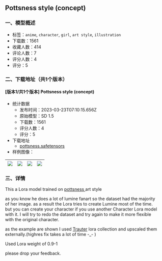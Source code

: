 ## Pottsness style (concept)
### 一、模型概述

- 标签：`anime`, `character`, `girl`, `art style`, `illustration`
- 下载数：1561
- 收藏人数：414
- 评论人数：7
- 评分人数：4
- 评分：5

### 二、下载地址（共1个版本）

#### [版本1/共1个版本] Pottsness style (concept)

- 统计数据
  - 发布时间：2023-03-23T07:10:15.656Z
  - 原始模型：SD 1.5
  - 下载数：1561
  - 评分人数：4
  - 评分：5
- 下载地址
  - [pottsness.safetensors](https://civitai.com/api/download/models/18184)
- 样例图像：

| <img src="https://image.civitai.com/xG1nkqKTMzGDvpLrqFT7WA/d6a56e3f-4038-4790-c55f-a96a5a2bde00/width=450/187012.jpeg" /> | <img src="https://image.civitai.com/xG1nkqKTMzGDvpLrqFT7WA/c0431c22-b57d-456a-8c0c-090cab8b1000/width=450/187022.jpeg" /> | <img src="https://image.civitai.com/xG1nkqKTMzGDvpLrqFT7WA/7c19a161-c38c-4d30-9a62-3dd4f453e000/width=450/187021.jpeg" /> | <img src="https://image.civitai.com/xG1nkqKTMzGDvpLrqFT7WA/25dc7461-c6e1-44f3-f69e-2ace38151b00/width=450/187020.jpeg" /> |
| ---- | ---- | ---- | ---- |


### 三、详情
<p></p><p>This a Lora model trained on <a target="_blank" rel="ugc" href="https://twitter.com/pottsness">pottsness </a>art style</p><p>as you know he does a lot of lumine fanart so the dataset had the majority of her image. as a result the Lora tries to create Lumine most of the time. but you can create your character if you use another Character Lora model with it. I will try to redo the dataset and try again to make it more flexible with the original character.</p><p>as the example are shown I used <a target="_blank" rel="ugc" href="https://huggingface.co/YoungMasterFromSect/Trauter_LoRAs">Trauter</a> lora collection and upscaled them externally.(highres fix takes a lot of time -_- )</p><p>Used Lora weight of 0.9-1</p><p>please drop your feedback.</p><p></p><p></p>